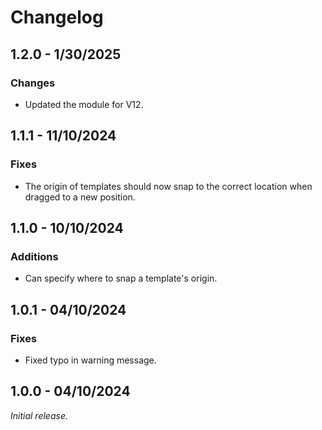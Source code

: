 # Changelog

## 1.2.0 - 1/30/2025

### Changes
- Updated the module for V12.

## 1.1.1 - 11/10/2024

### Fixes
- The origin of templates should now snap to the correct location when dragged to a new position.

## 1.1.0 - 10/10/2024

### Additions
- Can specify where to snap a template's origin.

## 1.0.1 - 04/10/2024

### Fixes
- Fixed typo in warning message.

## 1.0.0 - 04/10/2024

_Initial release._